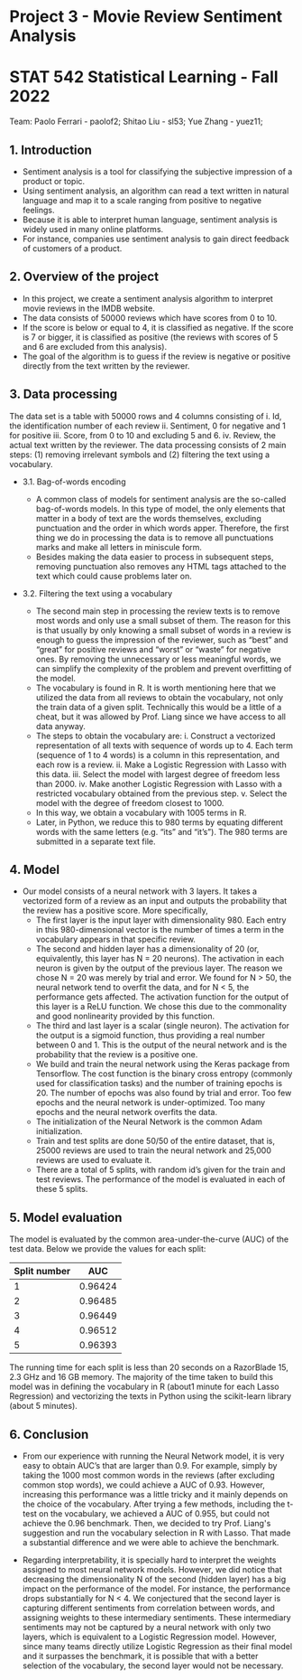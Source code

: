 # Project 3 - Movie Review Sentiment Analysis
# STAT 542 Statistical Learning - Fall 2022

Team:
Paolo Ferrari - paolof2; 
Shitao Liu - sl53; 
Yue Zhang - yuez11;


## 1. Introduction

-  Sentiment analysis is a tool for classifying the subjective impression of a product or topic.
-  Using sentiment analysis, an algorithm can read a text written in natural language and map it to a scale ranging from positive to negative feelings.
-  Because it is able to interpret human language, sentiment analysis is widely used in many online platforms.
-  For instance, companies use sentiment analysis to gain direct feedback of customers of a product.

## 2. Overview of the project

- In this project, we create a sentiment analysis algorithm to interpret movie reviews in the IMDB website.
- The data consists of 50000 reviews which have scores from 0 to 10.
- If the score is below or equal to 4, it is classified as negative. If the score is 7 or bigger, it is classified as positive (the reviews with scores of 5 and 6 are excluded from this analysis).
- The goal of the algorithm is to guess if the review is negative or positive directly from the text written by the reviewer.

## 3. Data processing
The data set is a table with 50000 rows and 4 columns consisting of
    i. Id, the identification number of each review
    ii. Sentiment, 0 for negative and 1 for positive
    iii. Score, from 0 to 10 and excluding 5 and 6.
    iv. Review, the actual text written by the reviewer.
The data processing consists of 2 main steps: (1) removing irrelevant symbols and (2) filtering the text using a vocabulary.

- 3.1. Bag-of-words encoding

  - A common class of models for sentiment analysis are the so-called bag-of-words models. In this type of model, the only elements that matter in a body of text are the words themselves, excluding punctuation and the order in which words apper. Therefore, the first thing we do in processing the data is to remove all punctuations marks and make all letters in miniscule form.
  - Besides making the data easier to process in subsequent steps, removing punctuation also removes any HTML tags attached to the text which could cause problems later on.

- 3.2. Filtering the text using a vocabulary
  
    - The second main step in processing the review texts is to remove most words and only use a small subset of them. The reason for this is that usually by only knowing a small subset of words in a review is enough to guess the impression of the reviewer, such as “best” and “great” for positive reviews and “worst” or “waste” for negative ones. By removing the unnecessary or less meaningful words, we can simplify the complexity of the problem and prevent overfitting of the model.
    - The vocabulary is found in R. It is worth mentioning here that we utilized the data from all reviews to obtain the vocabulary, not only the train data of a given split. Technically this would be a little of a cheat, but it was allowed by Prof. Liang since we have access to all data anyway.
    - The steps to obtain the vocabulary are:
          i. Construct a vectorized representation of all texts with sequence of words up to 4. Each term (sequence of 1 to 4 words) is a column in this representation, and each row is a review.
        ii. Make a Logistic Regression with Lasso with this data.
        iii. Select the model with largest degree of freedom less than 2000.
        iv. Make another Logistic Regression with Lasso with a restricted vocabulary obtained from the previous step.
        v. Select the model with the degree of freedom closest to 1000.
    - In this way, we obtain a vocabulary with 1005 terms in R.
    - Later, in Python, we reduce this to 980 terms by equating different words with the same letters (e.g. “its” and “it’s”). The 980 terms are submitted in a separate text file.
      
## 4. Model

- Our model consists of a neural network with 3 layers. It takes a vectorized form of a review as an input and outputs the probability that the review has a positive score. More specifically,
    - The first layer is the input layer with dimensionality 980. Each entry in this 980-dimensional vector is the number of times a term in the vocabulary appears in that specific review.
    - The second and hidden layer has a dimensionality of 20 (or, equivalently, this layer has N = 20 neurons). The activation in each neuron is given by the output of the previous layer. The reason we chose N = 20 was merely by trial and error. We found for N > 50, the neural network tend to overfit the data, and for N < 5, the performance gets affected. The activation function for the output of this layer is a ReLU function. We chose this due to the commonality and good nonlinearity provided by this function.
    - The third and last layer is a scalar (single neuron). The activation for the output is a sigmoid function, thus providing a real number between 0 and 1. This is the output of the neural network and is the probability that the review is a positive one.
    - We build and train the neural network using the Keras package from Tensorflow. The cost function is the binary cross entropy (commonly used for classification tasks) and the number of training epochs is 20. The number of epochs was also found by trial and error. Too few epochs and the neural network is under-optimized. Too many epochs and the neural network overfits the data.
    - The initialization of the Neural Network is the common Adam initialization.
    - Train and test splits are done 50/50 of the entire dataset, that is, 25000 reviews are used to train the neural network and 25,000 reviews are used to evaluate it.
    - There are a total of 5 splits, with random id’s given for the train and test reviews. The performance of the model is evaluated in each of these 5 splits.
      
## 5. Model evaluation
The model is evaluated by the common area-under-the-curve (AUC) of the test data. Below we provide the values for each split:

| Split number| AUC|
| --| --|
|1| 0.96424|
|2 |0.96485|
|3 |0.96449|
|4 |0.96512|
|5| 0.96393|

The running time for each split is less than 20 seconds on a RazorBlade 15, 2.3 GHz and 16 GB memory. The majority of the time taken to build this model was in defining the vocabulary in R (about1 minute for each Lasso Regression) and vectorizing the texts in Python using the scikit-learn library (about 5 minutes).
  
## 6. Conclusion
- From our experience with running the Neural Network model, it is very easy to obtain AUC’s that are larger than 0.9. For example, simply by taking the 1000 most common words in the reviews (after excluding common stop words), we could achieve a AUC of 0.93. However, increasing this performance was a little tricky and it mainly depends on the choice of the vocabulary. After trying a few methods, including the t-test on the vocabulary, we achieved a AUC of 0.955, but could not achieve the 0.96 benchmark. Then, we decided to try Prof. Liang's suggestion and run the vocabulary selection in R with Lasso. That made a substantial difference and we were able to achieve the benchmark.
  
- Regarding interpretability, it is specially hard to interpret the weights assigned to most neural network models. However, we did notice that decreasing the dimensionality N of the second (hidden layer) has a big impact on the performance of the model. For instance, the performance drops substantially for N < 4. We conjectured that the second layer is capturing different sentiments from correlation between words, and assigning weights to these intermediary sentiments. These intermediary sentiments may not be captured by a neural network with only two layers, which is equivalent to a Logistic Regression model. However, since many teams directly utilize Logistic Regression as their final model and it surpasses the benchmark, it is possible that with a better selection of the vocabulary, the second layer would not be necessary.
